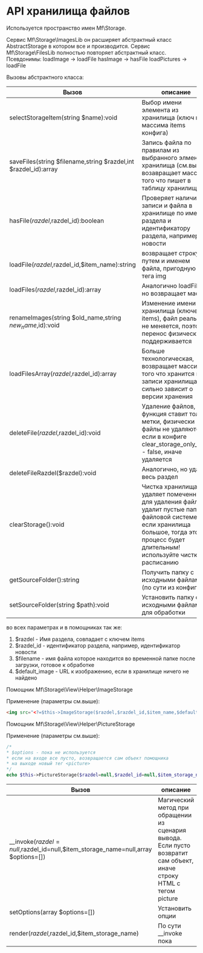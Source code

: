 # API хранилища файлов

Используется пространство имен Mf\Storage.


Сервис Mf\Storage\ImagesLib он расширяет абстрактный класс AbstractStorage в котором все и производится. Сервис Mf\Storage\FilesLib полностью повторяет абстрактный класс.
Псевдонимы:
loadImage -> loadFile
hasImage -> hasFile
loadPictures -> loadFile


Вызовы абстрактного класса:

Вызов | описание
------|--------------
 selectStorageItem(string $name):void | Выбор имени элемента из хранилища (ключ из массима items конфига) 
 saveFiles(string $filename,string $razdel,int $razdel_id):array | Запись файла по правилам из выбранного элмента хранилища (см.выше), возавращает массив того что пишет в таблицу хранилища.
 hasFile($razdel,$razdel_id):boolean | Проверяет наличие записи и файла в хранилище по имени раздела и идентификатору раздела, например, новости
 loadFile($razdel,$razdel_id,$item_name):string | возвращает строку с путем и именем файла, пригодную для тега img
 loadFiles($razdel,$razdel_id):array | Аналогично loadFile, но возвращает массив
 renameImages(string $old_name,string $new_name,$id):void | Изменение имени хранилища (ключей из items), файл реально не меняется, поэтому перенос физически не поддерживается
 loadFilesArray($razdel,$razdel_id):array | Больше технологическая, возвращает массив того что хранится в записи хранилища, сильно зависит о версии хранения
 deleteFile($razdel,$razdel_id):void | Удаление файлов, функция ставит только метки, физически файлы не удаляются, если в конфиге clear_storage_only_cron - false, иначе удаляется
 deleteFileRazdel($razdel):void | Аналогично, но удалиь весь раздел
 clearStorage():void | Чистка хранилища, удаляет помеченные для удаления файлы, удалит пустые папки в файловой системе, если хранилища большое, тогда этот процесс будет длительным! используйте чистку по расписанию
 getSourceFolder():string | Получить папку с исходными файлами (по сути из конфига)
 setSourceFolder(string $path):void | Установить папку с исходными файлами для обработки
 
 
 во всех параметрах и в помощниках так же:
 1. $razdel - Имя раздела, совпадает с ключем items
 2. $razdel_id - идентификатор раздела, например, идентификатор новости
 3. $filename - имя файла которое находится во временной папке после загрузки, готовое к обработке
 4. $default_image - URL к изображению, если в хранилище ничего не найдено
 
 
Помощник Mf\Storage\View\Helper\ImageStorage

Применение (параметры см.выше):
```html
<img src="<?=$this->ImageStorage($razdel,$razdel_id,$item_name,$default_image)?>" alt="">
```

Помощник Mf\Storage\View\Helper\PictureStorage

Применение (параметры см.выше):
```php
/*
* $options - пока не используется
* если на входе все пусто, возвращается сам объект помощника
* на выходе новый тег <picture> 
*/
echo $this->PictureStorage($razdel=null,$razdel_id=null,$item_storage_name=null,array $options=[]);
```

Вызов | описание
------|--------------
__invoke($razdel=null,$razdel_id=null,$item_storage_name=null,array $options=[]) | Магический метод при обращении из сценария вывода. Если пусто возвратит сам объект, иначе строку HTML с тегом picture
setOptions(array $options=[]) | Установить опции 
render($razdel,$razdel_id,$item_storage_name) | По сути __invoke пока





